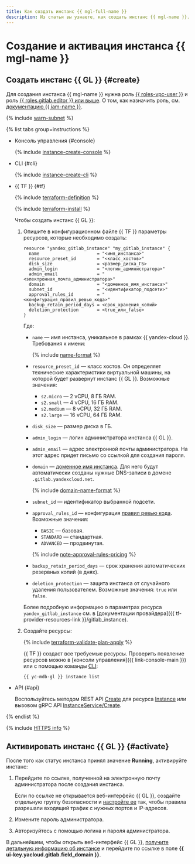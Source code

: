 ```yaml
---
title: Как создать инстанс {{ mgl-full-name }}
description: Из статьи вы узнаете, как создать инстанс {{ mgl-name }}.
---
```


# Создание и активация инстанса {{ mgl-name }}

## Создать инстанс {{ GL }} {#create}

Для создания инстанса {{ mgl-name }} нужна роль [{{ roles-vpc-user }}](../../../vpc/security/index.md#vpc-user) и роль [{{ roles.gitlab.editor }} или выше](../../security/index.md#roles-list). О том, как назначить роль, см. [документацию {{ iam-name }}](../../../iam/operations/roles/grant.md).

{% include [warn-subnet](../../../_includes/managed-gitlab/warn-subnet.md) %}

{% list tabs group=instructions %}

- Консоль управления {#console}

  {% include [instance-create-console](../../../_includes/managed-gitlab/instance-create-console.md) %}

- CLI {#cli}

  {% include [instance-create-cli](../../../_includes/managed-gitlab/instance-create-cli.md) %}

- {{ TF }} {#tf}

  {% include [terraform-definition](../../../_tutorials/_tutorials_includes/terraform-definition.md) %}

  {% include [terraform-install](../../../_includes/terraform-install.md) %}

  Чтобы создать инстанс {{ GL }}:

  1. Опишите в конфигурационном файле {{ TF }} параметры ресурсов, которые необходимо создать:

     ```hcl
     resource "yandex_gitlab_instance" "my_gitlab_instance" {
       name                      = "<имя_инстанса>"
       resource_preset_id        = "<класс_хостов>"
       disk_size                 = <размер_диска_ГБ>
       admin_login               = "<логин_администратора>"
       admin_email               = "<электронная_почта_администратора>"
       domain                    = "<доменное_имя_инстанса>"
       subnet_id                 = "<идентификатор_подсети>"
       approval_rules_id         = "<конфигурация_правил_ревью_кода>"
       backup_retain_period_days = <срок_хранения_копий>
       deletion_protection       = <true_или_false>
     }
     ```

     Где:
     * `name` — имя инстанса, уникальное в рамках {{ yandex-cloud }}. Требования к имени:

        {% include [name-format](../../../_includes/name-format.md) %}

     * `resource_preset_id` — класс хостов. Он определяет технические характеристики виртуальной машины, на которой будет развернут инстанс {{ GL }}. Возможные значения:
        * `s2.micro` — 2 vCPU, 8 ГБ RAM.
        * `s2.small` — 4 vCPU, 16 ГБ RAM.
        * `s2.medium` — 8 vCPU, 32 ГБ RAM.
        * `s2.large` — 16 vCPU, 64 ГБ RAM.
     * `disk_size` — размер диска в ГБ.
     * `admin_login` — логин администратора инстанса {{ GL }}.
     * `admin_email` — адрес электронной почты администратора. На этот адрес придет письмо со ссылкой для создания пароля.
     * `domain` — [доменное имя инстанса](../../../compute/concepts/network.md#hostname). Для него будут автоматически созданы нужные DNS-записи в домене `.gitlab.yandexcloud.net`.

        {% include [domain-name-format](../../../_includes/managed-gitlab/domain-name-format.md) %}

     * `subnet_id` — идентификатор выбранной подсети.
     * `approval_rules_id` — конфигурация [правил ревью кода](../../concepts/approval-rules.md). Возможные значения:
        * `BASIC` — базовая.
        * `STANDARD` — стандартная.
        * `ADVANCED` — продвинутая.

        {% include [note-approval-rules-pricing](../../../_includes/managed-gitlab/note-approval-rules-pricing.md) %}

     * `backup_retain_period_days` — срок хранения автоматических резервных копий (в днях).
     * `deletion_protection` — защита инстанса от случайного удаления пользователем. Возможные значения: `true` или `false`.

     Более подробную информацию о параметрах ресурса `yandex_gitlab_instance` см. в [документации провайдера]({{ tf-provider-resources-link }}/gitlab_instance).

  1. Создайте ресурсы:

     {% include [terraform-validate-plan-apply](../../../_tutorials/_tutorials_includes/terraform-validate-plan-apply.md) %}

     {{ TF }} создаст все требуемые ресурсы. Проверить появление ресурсов можно в [консоли управления]({{ link-console-main }}) или с помощью команды [CLI](../../../cli/):

     ```bash
     {{ yc-mdb-gl }} instance list
     ```

- API {#api}

  Воспользуйтесь методом REST API [Create](../../api-ref/Instance/create.md) для ресурса [Instance](../../api-ref/Instance/index.md) или вызовом gRPC API [InstanceService/Create](../../api-ref/grpc/Instance/create.md).

{% endlist %}

{% include [HTTPS info](../../../_includes/managed-gitlab/note-https.md) %}

## Активировать инстанс {{ GL }} {#activate}

После того как статус инстанса принял значение **Running**, активируйте инстанс:

1. Перейдите по ссылке, полученной на электронную почту администратора после создания инстанса.

   Если по ссылке не открывается веб-интерфейс {{ GL }}, создайте отдельную группу безопасности и [настройте ее](../configure-security-group.md) так, чтобы правила разрешали входящий трафик с нужных портов и IP-адресов.

1. Измените пароль администратора.
1. Авторизуйтесь с помощью логина и пароля администратора.

В дальнейшем, чтобы открыть веб-интерфейс {{ GL }}, [получите детальную информацию об инстансе](instance-list.md#get) и перейдите по ссылке в поле **{{ ui-key.yacloud.gitlab.field_domain }}**.
